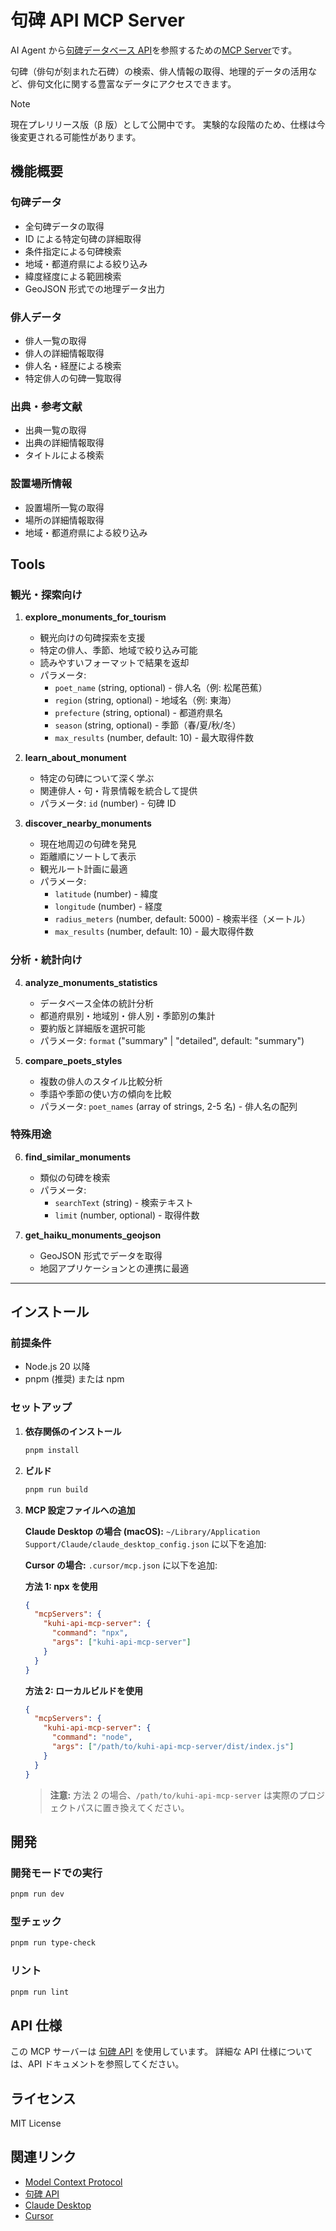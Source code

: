 # 句碑 API MCP Server

AI Agent から[句碑データベース API](https://github.com/shikano35/haiku_monument_api)を参照するための[MCP Server](http://modelcontextprotocol.io/specification)です。

句碑（俳句が刻まれた石碑）の検索、俳人情報の取得、地理的データの活用など、俳句文化に関する豊富なデータにアクセスできます。

> [!NOTE]
> 現在プレリリース版（β 版）として公開中です。
> 実験的な段階のため、仕様は今後変更される可能性があります。

## 機能概要

### 句碑データ

- 全句碑データの取得
- ID による特定句碑の詳細取得
- 条件指定による句碑検索
- 地域・都道府県による絞り込み
- 緯度経度による範囲検索
- GeoJSON 形式での地理データ出力

### 俳人データ

- 俳人一覧の取得
- 俳人の詳細情報取得
- 俳人名・経歴による検索
- 特定俳人の句碑一覧取得

### 出典・参考文献

- 出典一覧の取得
- 出典の詳細情報取得
- タイトルによる検索

### 設置場所情報

- 設置場所一覧の取得
- 場所の詳細情報取得
- 地域・都道府県による絞り込み

## Tools

### 観光・探索向け

1. **explore_monuments_for_tourism**

   - 観光向けの句碑探索を支援
   - 特定の俳人、季節、地域で絞り込み可能
   - 読みやすいフォーマットで結果を返却
   - パラメータ:
     - `poet_name` (string, optional) - 俳人名（例: 松尾芭蕉）
     - `region` (string, optional) - 地域名（例: 東海）
     - `prefecture` (string, optional) - 都道府県名
     - `season` (string, optional) - 季節（春/夏/秋/冬）
     - `max_results` (number, default: 10) - 最大取得件数

2. **learn_about_monument**

   - 特定の句碑について深く学ぶ
   - 関連俳人・句・背景情報を統合して提供
   - パラメータ: `id` (number) - 句碑 ID

3. **discover_nearby_monuments**

   - 現在地周辺の句碑を発見
   - 距離順にソートして表示
   - 観光ルート計画に最適
   - パラメータ:
     - `latitude` (number) - 緯度
     - `longitude` (number) - 経度
     - `radius_meters` (number, default: 5000) - 検索半径（メートル）
     - `max_results` (number, default: 10) - 最大取得件数

### 分析・統計向け

4. **analyze_monuments_statistics**

   - データベース全体の統計分析
   - 都道府県別・地域別・俳人別・季節別の集計
   - 要約版と詳細版を選択可能
   - パラメータ: `format` ("summary" | "detailed", default: "summary")

5. **compare_poets_styles**

   - 複数の俳人のスタイル比較分析
   - 季語や季節の使い方の傾向を比較
   - パラメータ: `poet_names` (array of strings, 2-5 名) - 俳人名の配列

### 特殊用途

6. **find_similar_monuments**

   - 類似の句碑を検索
   - パラメータ:
     - `searchText` (string) - 検索テキスト
     - `limit` (number, optional) - 取得件数

7. **get_haiku_monuments_geojson**
   - GeoJSON 形式でデータを取得
   - 地図アプリケーションとの連携に最適

---

## インストール

### 前提条件

- Node.js 20 以降
- pnpm (推奨) または npm

### セットアップ

1. **依存関係のインストール**

   ```bash
   pnpm install
   ```

2. **ビルド**

   ```bash
   pnpm run build
   ```

3. **MCP 設定ファイルへの追加**

   **Claude Desktop の場合 (macOS):**
   `~/Library/Application Support/Claude/claude_desktop_config.json` に以下を追加:

   **Cursor の場合:**
   `.cursor/mcp.json` に以下を追加:

   **方法 1: npx を使用**

   ```json
   {
     "mcpServers": {
       "kuhi-api-mcp-server": {
         "command": "npx",
         "args": ["kuhi-api-mcp-server"]
       }
     }
   }
   ```

   **方法 2: ローカルビルドを使用**

   ```json
   {
     "mcpServers": {
       "kuhi-api-mcp-server": {
         "command": "node",
         "args": ["/path/to/kuhi-api-mcp-server/dist/index.js"]
       }
     }
   }
   ```

   > **注意:** 方法 2 の場合、`/path/to/kuhi-api-mcp-server` は実際のプロジェクトパスに置き換えてください。

## 開発

### 開発モードでの実行

```bash
pnpm run dev
```

### 型チェック

```bash
pnpm run type-check
```

### リント

```bash
pnpm run lint
```

## API 仕様

この MCP サーバーは [句碑 API](https://api.kuhi.jp) を使用しています。
詳細な API 仕様については、API ドキュメントを参照してください。

## ライセンス

MIT License

## 関連リンク

- [Model Context Protocol](https://modelcontextprotocol.io/)
- [句碑 API](https://developers.kuhi.jp/)
- [Claude Desktop](https://claude.ai/download)
- [Cursor](https://www.cursor.com/)
